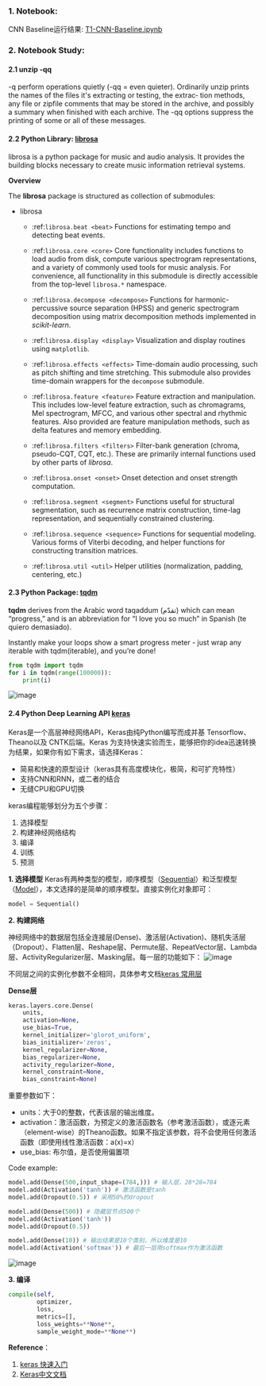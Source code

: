 ### 1. Notebook: 
CNN Baseline运行结果: [T1-CNN-Baseline.ipynb](https://github.com/frankyangdev/NLP-Learning/blob/main/FoodVoiceRecognition/T1-CNN-Baseline.ipynb)

### 2. Notebook Study:

#### 2.1 unzip -qq

-q perform operations quietly (-qq = even quieter). Ordinarily unzip prints the names of the files it's extracting or testing, the extrac‐ tion methods, any file or zipfile comments that may be stored in the archive, and possibly a summary when finished with each archive. The -qq options suppress the printing of some or all of these messages.

#### 2.2 Python Library: [librosa](https://librosa.org/doc/latest/index.html) 



librosa is a python package for music and audio analysis. It provides the building blocks necessary to create music information retrieval systems.

**Overview**


The **librosa** package is structured as collection of submodules:

  - librosa

    - :ref:`librosa.beat <beat>`
        Functions for estimating tempo and detecting beat events.

    - :ref:`librosa.core <core>`
        Core functionality includes functions to load audio from disk, compute various
        spectrogram representations, and a variety of commonly used tools for
        music analysis.  For convenience, all functionality in this submodule is
        directly accessible from the top-level `librosa.*` namespace.
        
    - :ref:`librosa.decompose <decompose>`
        Functions for harmonic-percussive source separation (HPSS) and generic
        spectrogram decomposition using matrix decomposition methods implemented in
        *scikit-learn*.

    - :ref:`librosa.display <display>`
        Visualization and display routines using `matplotlib`.  

    - :ref:`librosa.effects <effects>`
        Time-domain audio processing, such as pitch shifting and time stretching.
        This submodule also provides time-domain wrappers for the `decompose`
        submodule.

    - :ref:`librosa.feature <feature>`
        Feature extraction and manipulation.  This includes low-level feature
        extraction, such as chromagrams, Mel spectrogram, MFCC, and various other
        spectral and rhythmic features.  Also provided are feature manipulation
        methods, such as delta features and memory embedding.

    - :ref:`librosa.filters <filters>`
        Filter-bank generation (chroma, pseudo-CQT, CQT, etc.).  These are primarily
        internal functions used by other parts of *librosa*.

    - :ref:`librosa.onset <onset>`
        Onset detection and onset strength computation.

    - :ref:`librosa.segment <segment>`
        Functions useful for structural segmentation, such as recurrence matrix
        construction, time-lag representation, and sequentially constrained
        clustering.

    - :ref:`librosa.sequence <sequence>`
        Functions for sequential modeling.  Various forms of Viterbi decoding,
        and helper functions for constructing transition matrices.

    - :ref:`librosa.util <util>`
        Helper utilities (normalization, padding, centering, etc.)


#### 2.3 Python Package: [tqdm](https://pypi.org/project/tqdm/)

**tqdm** derives from the Arabic word taqaddum (تقدّم) which can mean “progress,” and is an abbreviation for “I love you so much” in Spanish (te quiero demasiado).

Instantly make your loops show a smart progress meter - just wrap any iterable with tqdm(iterable), and you’re done!

```python
from tqdm import tqdm
for i in tqdm(range(100000)):
    print(i)
```

![image](https://user-images.githubusercontent.com/39177230/114500238-37ace700-9c5a-11eb-9ba7-817b86297f15.png)

#### 2.4 Python Deep Learning API [keras](https://keras.io/getting_started/)

Keras是一个高层神经网络API，Keras由纯Python编写而成并基 Tensorflow、 Theano以及 CNTK后端。Keras 为支持快速实验而生，能够把你的idea迅速转换为结果，如果你有如下需求，请选择Keras：
* 简易和快速的原型设计（keras具有高度模块化，极简，和可扩充特性）
* 支持CNN和RNN，或二者的结合
* 无缝CPU和GPU切换


keras编程能够划分为五个步骤：

1. 选择模型
2. 构建神经网络结构
3. 编译
4. 训练
5. 预测

**1. 选择模型**
Keras有两种类型的模型，顺序模型（[Sequential](https://keras-cn.readthedocs.io/en/latest/legacy/models/sequential/)）和泛型模型（[Model](https://keras-cn.readthedocs.io/en/latest/legacy/models/model/)），本文选择的是简单的顺序模型。直接实例化对象即可：

```python
model = Sequential()
```

**2. 构建网络**

神经网络中的数据层包括全连接层(Dense)、激活层(Activation)、随机失活层（Dropout）、Flatten层、Reshape层、Permute层、RepeatVector层、Lambda层、ActivityRegularizer层、Masking层。每一层的功能如下：
![image](https://user-images.githubusercontent.com/39177230/114537382-b74fab80-9c84-11eb-8940-626ea901f530.png)

不同层之间的实例化参数不全相同，具体参考文档[keras 常用层](https://keras-cn.readthedocs.io/en/latest/layers/core_layer)

**Dense层**
```python
keras.layers.core.Dense(
    units, 
    activation=None, 
    use_bias=True,
    kernel_initializer='glorot_uniform',
    bias_initializer='zeros', 
    kernel_regularizer=None, 
    bias_regularizer=None, 
    activity_regularizer=None,
    kernel_constraint=None, 
    bias_constraint=None)
```

重要参数如下：

* units：大于0的整数，代表该层的输出维度。
* activation：激活函数，为预定义的激活函数名（参考激活函数），或逐元素（element-wise）的Theano函数。如果不指定该参数，将不会使用任何激活函数（即使用线性激活函数：a(x)=x）
* use_bias: 布尔值，是否使用偏置项

Code example:

```python
model.add(Dense(500,input_shape=(784,))) # 输入层，28*28=784  
model.add(Activation('tanh')) # 激活函数是tanh  
model.add(Dropout(0.5)) # 采用50%的dropout

model.add(Dense(500)) # 隐藏层节点500个  
model.add(Activation('tanh'))  
model.add(Dropout(0.5))

model.add(Dense(10)) # 输出结果是10个类别，所以维度是10  
model.add(Activation('softmax')) # 最后一层用softmax作为激活函数

```
![image](https://user-images.githubusercontent.com/39177230/114538069-84f27e00-9c85-11eb-8f3e-976150fd3e1d.png)


**3. 编译**

```python
compile(self, 
        optimizer, 
        loss, 
        metrics=[], 
        loss_weights=**None**,
        sample_weight_mode=**None**)
```





**Reference**：

1. [keras 快速入门](https://blog.csdn.net/qq_40791129/article/details/113925142)
2. [Keras中文文档](https://keras-cn.readthedocs.io/en/latest/layers/core_layer/)
